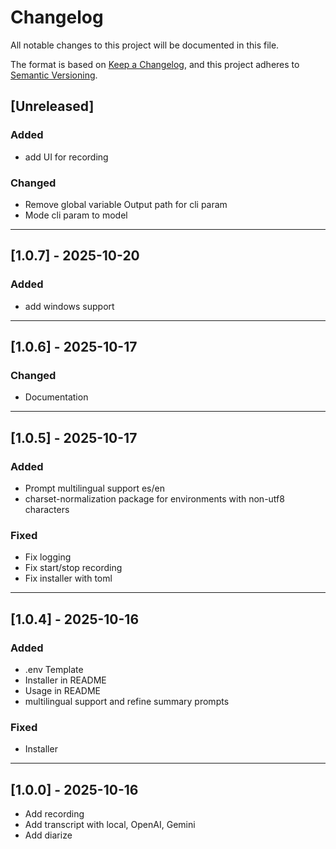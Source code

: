 # Changelog

All notable changes to this project will be documented in this file.

The format is based on [Keep a Changelog](https://keepachangelog.com/en/1.1.0/),
and this project adheres to [Semantic Versioning](https://semver.org/spec/v2.0.0.html).

## [Unreleased]

### Added

- add UI for recording

### Changed

- Remove global variable Output path for cli param
- Mode cli param to model

---

## [1.0.7] - 2025-10-20

### Added

- add windows support

---

## [1.0.6] - 2025-10-17

### Changed
- Documentation

---

## [1.0.5] - 2025-10-17

### Added
- Prompt multilingual support es/en
- charset-normalization package for environments with non-utf8 characters

### Fixed
- Fix logging
- Fix start/stop recording
- Fix installer with toml

---

## [1.0.4] - 2025-10-16

### Added
- .env Template
- Installer in README
- Usage in README
- multilingual support and refine summary prompts

### Fixed
- Installer

---

## [1.0.0] - 2025-10-16

- Add recording
- Add transcript with local, OpenAI, Gemini
- Add diarize
